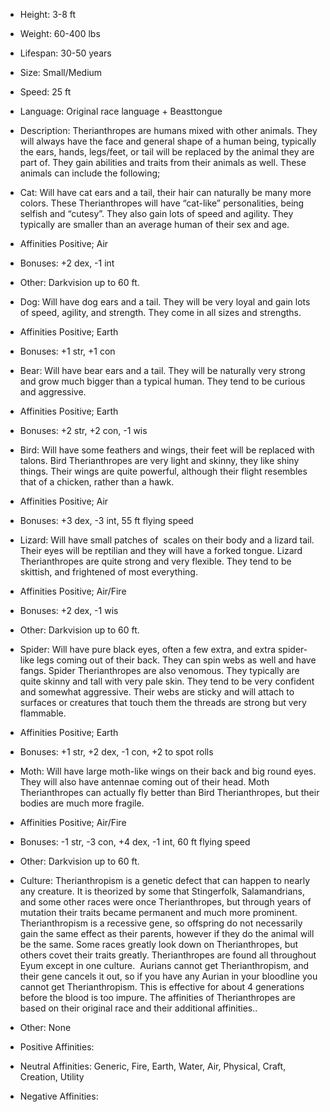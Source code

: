 - Height: 3-8 ft
    
- Weight: 60-400 lbs
    
- Lifespan: 30-50 years
    
- Size: Small/Medium
    
- Speed: 25 ft
    
- Language: Original race language + Beasttongue
    
- Description: Therianthropes are humans mixed with other animals. They will always have the face and general shape of a human being, typically the ears, hands, legs/feet, or tail will be replaced by the animal they are part of. They gain abilities and traits from their animals as well. These animals can include the following;
    

- Cat: Will have cat ears and a tail, their hair can naturally be many more colors. These Therianthropes will have “cat-like” personalities, being selfish and “cutesy”. They also gain lots of speed and agility. They typically are smaller than an average human of their sex and age. 
    

- Affinities Positive; Air
    
- Bonuses: +2 dex, -1 int
    
- Other: Darkvision up to 60 ft.
    

- Dog: Will have dog ears and a tail. They will be very loyal and gain lots of speed, agility, and strength. They come in all sizes and strengths. 
    

- Affinities Positive; Earth
    
- Bonuses: +1 str, +1 con
    

- Bear: Will have bear ears and a tail. They will be naturally very strong and grow much bigger than a typical human. They tend to be curious and aggressive. 
    

- Affinities Positive; Earth
    
- Bonuses: +2 str, +2 con, -1 wis
    

- Bird: Will have some feathers and wings, their feet will be replaced with talons. Bird Therianthropes are very light and skinny, they like shiny things. Their wings are quite powerful, although their flight resembles that of a chicken, rather than a hawk. 
    

- Affinities Positive; Air
    
- Bonuses: +3 dex, -3 int, 55 ft flying speed
    

- Lizard: Will have small patches of  scales on their body and a lizard tail. Their eyes will be reptilian and they will have a forked tongue. Lizard Therianthropes are quite strong and very flexible. They tend to be skittish, and frightened of most everything. 
    

- Affinities Positive; Air/Fire
    
- Bonuses: +2 dex, -1 wis
    
- Other: Darkvision up to 60 ft.
    

- Spider: Will have pure black eyes, often a few extra, and extra spider-like legs coming out of their back. They can spin webs as well and have fangs. Spider Therianthropes are also venomous. They typically are quite skinny and tall with very pale skin. They tend to be very confident and somewhat aggressive. Their webs are sticky and will attach to surfaces or creatures that touch them the threads are strong but very flammable.
    

- Affinities Positive; Earth
    
- Bonuses: +1 str, +2 dex, -1 con, +2 to spot rolls
    

- Moth: Will have large moth-like wings on their back and big round eyes. They will also have antennae coming out of their head. Moth Therianthropes can actually fly better than Bird Therianthropes, but their bodies are much more fragile. 
    

- Affinities Positive; Air/Fire
    
- Bonuses: -1 str, -3 con, +4 dex, -1 int, 60 ft flying speed
    
- Other: Darkvision up to 60 ft.
    

- Culture: Therianthropism is a genetic defect that can happen to nearly any creature. It is theorized by some that Stingerfolk, Salamandrians, and some other races were once Therianthropes, but through years of mutation their traits became permanent and much more prominent. Therianthropism is a recessive gene, so offspring do not necessarily gain the same effect as their parents, however if they do the animal will be the same. Some races greatly look down on Therianthropes, but others covet their traits greatly. Therianthropes are found all throughout Eyum except in one culture.  Aurians cannot get Therianthropism, and their gene cancels it out, so if you have any Aurian in your bloodline you cannot get Therianthropism. This is effective for about 4 generations before the blood is too impure. The affinities of Therianthropes are based on their original race and their additional affinities..  
    
- Other: None
    
- Positive Affinities:
    
- Neutral Affinities: Generic, Fire, Earth, Water, Air, Physical, Craft, Creation, Utility
    
- Negative Affinities: